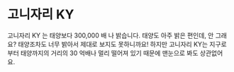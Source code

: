 # 고니자리 KY

고니자리 KY 는 태양보다 300,000 배 나 밝습니다. 태양도 아주 밝은 편인데, 안 그래
요? 태양조차도 너무 밝아서 제대로 보지도 못하니까요! 하지만 고니자리 KY는 지구로
부터 태양까지의 거리의 30 억배나 멀리 떨어져 있기 때문에 맨눈으로 봐도 상관없어
요.
